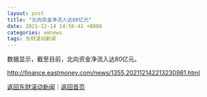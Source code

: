 ```yaml
---
layout: post
title: "北向资金净流入达80亿元"
date: 2021-12-14 14:56:41 +0800
categories: emnews
tags: 东财滚动新闻
---
```


数据显示，截至目前，北向资金净流入达80亿元。

<http://finance.eastmoney.com/news/1355,202112142213230981.html>

[返回东财滚动新闻](//finews.withounder.com/emnews/)｜[返回首页](//finews.withounder.com/)